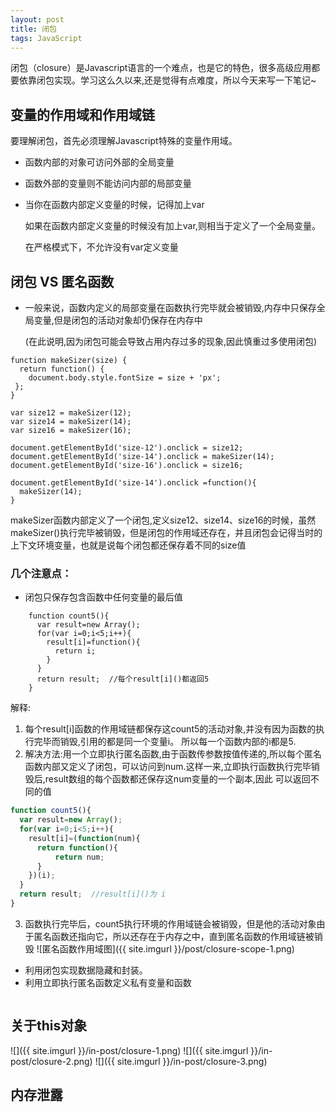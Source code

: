 ```yaml
---
layout: post
title: 闭包
tags: JavaScript
---
```



闭包（closure）是Javascript语言的一个难点，也是它的特色，很多高级应用都要依靠闭包实现。学习这么久以来,还是觉得有点难度，所以今天来写一下笔记~

## 变量的作用域和作用域链
[TODO]:这个是很重要的概念，需要一个专题来说明

要理解闭包，首先必须理解Javascript特殊的变量作用域。
- 函数内部的对象可访问外部的全局变量

- 函数外部的变量则不能访问内部的局部变量

- 当你在函数内部定义变量的时候，记得加上var

  如果在函数内部定义变量的时候没有加上var,则相当于定义了一个全局变量。

  在严格模式下，不允许没有var定义变量



## 闭包 VS 匿名函数

- 一般来说，函数内定义的局部变量在函数执行完毕就会被销毁,内存中只保存全局变量,但是闭包的活动对象却仍保存在内存中

  (在此说明,因为闭包可能会导致占用内存过多的现象,因此慎重过多使用闭包)

```
function makeSizer(size) {
  return function() {
    document.body.style.fontSize = size + 'px';
 };
}

var size12 = makeSizer(12);
var size14 = makeSizer(14);
var size16 = makeSizer(16);

document.getElementById('size-12').onclick = size12;
document.getElementById('size-14').onclick = makeSizer(14);
document.getElementById('size-16').onclick = size16;

document.getElementById('size-14').onclick =function(){
  makeSizer(14);
}
```
  <div class='tips'>makeSizer函数内部定义了一个闭包,定义size12、size14、size16的时候，虽然makeSizer()执行完毕被销毁，但是闭包的作用域还存在，并且闭包会记得当时的上下文环境变量，也就是说每个闭包都还保存着不同的size值</div>

### 几个注意点：
- 闭包只保存包含函数中任何变量的最后值

```
    function count5(){
      var result=new Array();
      for(var i=0;i<5;i++){
        result[i]=function(){
          return i;
        }
      }
      return result;  //每个result[i]()都返回5
    }
```
  解释:
  1. 每个result[i]函数的作用域链都保存这count5的活动对象,并没有因为函数的执行完毕而销毁,引用的都是同一个变量i。
  所以每一个函数内部的i都是5.
  2. 解决方法:用一个立即执行匿名函数,由于函数传参数按值传递的,所以每个匿名函数内部又定义了闭包，可以访问到num.这样一来,立即执行函数执行完毕销毁后,result数组的每个函数都还保存这num变量的一个副本,因此 可以返回不同的值

  ```javascript
  function count5(){
    var result=new Array();
    for(var i=0;i<5;i++){
      result[i]=(function(num){
        return function(){
            return num;
        }    
      })(i);
    }
    return result;  //result[i]()为 i
  }
  ```

  3. 函数执行完毕后，count5执行环境的作用域链会被销毁，但是他的活动对象由于匿名函数还指向它，所以还存在于内存之中，直到匿名函数的作用域链被销毁
  ![匿名函数作用域图]({{ site.imgurl }}/post/closure-scope-1.png)

- 利用闭包实现数据隐藏和封装。
- 利用立即执行匿名函数定义私有变量和函数
```javascript


```


## 关于this对象



![]({{ site.imgurl }}/in-post/closure-1.png)
![]({{ site.imgurl }}/in-post/closure-2.png)
![]({{ site.imgurl }}/in-post/closure-3.png)


## 内存泄露
